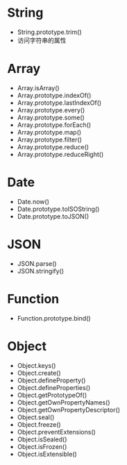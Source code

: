 # String

* String.prototype.trim()
* 访问字符串的属性

# Array

* Array.isArray()
* Array.prototype.indexOf()
* Array.prototype.lastIndexOf()
* Array.prototype.every()
* Array.prototype.some()
* Array.prototype.forEach()
* Array.prototype.map()
* Array.prototype.filter()
* Array.prototype.reduce()
* Array.prototype.reduceRight()

# Date

* Date.now()
* Date.prototype.toISOString()
* Date.prototype.toJSON()


# JSON

* JSON.parse()
* JSON.stringify()

# Function

* Function.prototype.bind()

# Object

* Object.keys()
* Object.create()
* Object.defineProperty()
* Object.defineProperties()
* Object.getPrototypeOf()
* Object.getOwnPropertyNames()
* Object.getOwnPropertyDescriptor()
* Object.seal()
* Object.freeze()
* Object.preventExtensions()
* Object.isSealed()
* Object.isFrozen()
* Object.isExtensible()
